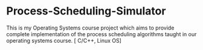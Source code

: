 # Process-Scheduling-Simulator
This is my Operating Systems course project which aims to provide complete implementation of the process scheduling algorithms taught in our operating systems course.
[ C/C++,  Linux OS]
